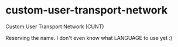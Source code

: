# custom-user-transport-network

Custom User Transport Network (CUNT)

Reserving the name. I don't even know what LANGUAGE to use yet :)
